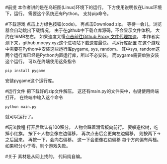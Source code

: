 #前提
本作者讲的是在乌班图(Linux)环境下的运行。
下方使用说明仅在Linux环境下，运行。
需要这个系统还有Python。
支持pip命令。

#下载游戏
点击上方绿色按钮(code)。
再点击Download zip。
等待一会儿，浏览器会自动跳出下载情况。
由于在github中下载仓库源码，不会显示文件体积。
大约在16MB左右。
如果速度太慢[点击前往Github Proxy 文件代理加速](https://github.akams.cn/)，
本作者实测下来，github.moeyy.xyz这个进项站下载速度最快。
#运行库配置
在这个游戏中需要在Python中安装这些运行库pygame, sys, random。
其中sys, random这两个运行库已经是Python内置运行库，所以不必安装。
而pygame需要单独安装这个运行。
可以在终端使用这条指令
```shell
pip install pygame
```
安装pygame这个运行库。

#运行文件
把下载好的zip文件解压。
这还有main.py的文件夹中，右键使用终端打开。
在终端中输入这个命令
```shell
python main.py
```
就可以运行了。

#玩法教程
打开后默认有100积分。
人物会踩着滑雪板向前行。
要躲避松树，吃掉小红旗。
按下←人物会像左边偏移，
再次点击后会更向左边偏移。
则按两下→之后回来。
再按一下，会向右偏移。
这一下会更像右边偏移
每个方向偏有两档。
如果积分小于零，则个游戏失败。

#关于
素材是从网上找的。
代码纯自编。